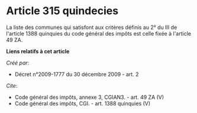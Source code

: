 # Article 315 quindecies

La liste des communes qui satisfont aux critères définis au 2° du III de l'article 1388 quinquies du code général des impôts
est celle fixée à l'article 49 ZA.

**Liens relatifs à cet article**

_Créé par_:

  - Décret n°2009-1777 du 30 décembre 2009 - art. 2

_Cite_:

  - Code général des impôts, annexe 3, CGIAN3. - art. 49 ZA (V)
  - Code général des impôts, CGI. - art. 1388 quinquies (V)
